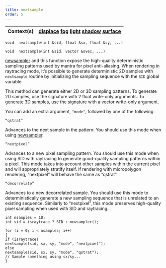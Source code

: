 ```yaml
---
title: nextsample
order: 5
---
```

| Context(s) | [displace](../contexts/displace.html)  [fog](../contexts/fog.html)  [light](../contexts/light.html)  [shadow](../contexts/shadow.html)  [surface](../contexts/surface.html) |
| --- | --- |

`void  nextsample(int &sid, float &sx, float &sy, ...)`

`void  nextsample(int &sid, vector &svec, ...)`

[newsampler](./newsampler "Initializes a sampling sequence for the nextsample function.") and this function expose the high-quality deterministic sampling patterns used by mantra for pixel anti-aliasing. When rendering in raytracing mode, it’s possible to generate deterministic 2D samples with `nextsample` routine by initializing the sampling sequence with the `SID` global variable.

This method can generate either 2D or 3D sampling patterns. To generate 2D samples, use the signature with 2 float write-only arguments. To generate 3D samples, use the signature with a vector write-only argument.

You can add an extra argument, `"mode"`, followed by one of the following:

`“qstrat”`

Advances to the next sample in the pattern. You should use this mode when using [newsampler](./newsampler "Initializes a sampling sequence for the nextsample function.").

`“nextpixel”`

Advances to a new pixel sampling pattern. You should use this mode when using SID with raytracing to generate good-quality sampling patterns within a pixel. This mode takes into account other samples within the current pixel and will appropriately stratify itself. If rendering with micropolygon rendering, “nextpixel” will behave the same as “qstrat”.

`“decorrelate”`

Advances to a new decorrelated sample. You should use this mode to deterministically generate a new sampling sequence that is unrelated to an existing sequence. Similarly to “nextpixel”, this mode preserves high-quality pixel sampling when used with SID and raytracing.

```vex
int nsamples = 10;
int sid = israytrace ? SID : newsampler();

for (i = 0; i < nsamples; i++)
{
if (israytrace)
nextsample(sid, sx, sy, "mode", "nextpixel");
else
nextsample(sid, sx, sy, "mode", "qstrat");
// Sample something using sx/sy...
}

```
